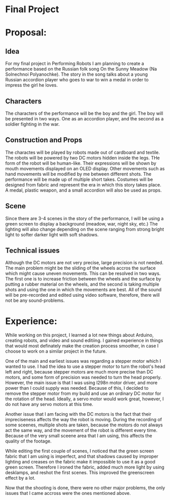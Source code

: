 # Final Project

# Proposal:
## Idea
For my final project in Performing Robots I am planning to create a performance based on the Russian folk song On the Sunny Meadow (Na Solnechnoi Polyanochke). The story in the song talks about a young Russian accordion player who goes to war to win a medal in order to impress the girl he loves.

## Characters
The characters of the performance will be the boy and the girl. The boy will be presented in two ways. One as an accordion player, and the second as a soldier fighting in the war.

## Construction and Props
The charactes will be played by robots made out of cardboard and textile. The robots will be powered by two DC motors hidden inside the legs. THe form of the robot will be human-like. Their expressions will be shown by mouth movements displayed on an OLED display. Other movements such as hand movements will be modified by me between different shots. The performance will be made up of multiple short takes. Costumes will be designed from fabric and represent the era in which this story takes place. A medal, plastic weapon, and a small accordion will also be used as props.

## Scene
Since there are 3-4 scenes in the story of the performance, I will be using a green screen to display a background (meadow, war, night sky, etc.) The lighting will also change depending on the scene ranging from strong bright light to softer darker light with soft shadows.

## Technical issues
Although the DC motors are not very precise, large precision is not needed. The main problem might be the sliding of the wheels accros the surface which might cause uneven movements. This can be resolved in two ways. The first one is to increase friction between the wheels and the surface by putting a rubber material on the wheels, and the second is taking multiple shots and using the one in which the movements are best. All of the sound will be pre-recorded and edited using video software, therefore, there will not be any sound-problems.

# Experience:

While working on this project, I learned a lot new things about Arduino, creating robots, and video and sound editiing. I gained experience in things that would most definately make the creation process smoother, in case I choose to work on a similar project in the future.

One of the main and earliest issues was regarding a stepper motor which I wanted to use. I had the idea to use a stepper motor to turn the robot's head left and right, because stepper motors are much more precise than DC motors, and some form of precision was needed to turn the head properly. However, the main issue is that I was using l298n motor driver, and more power than I could supply was needed. Because of this, I decided to remove the stepper motor from my build and use an ordinary DC motor for the rotation of the head. Ideally, a servo motor would work great, however, I do not have any servo motors at this time.

Another issue that I am facing with the DC motors is the fact that their impreciseness affects the way the robot is moving. During the recording of some sceenes, multiple shots are taken, because the motors do not always act the same way, and the movement of the robot is different every time. Because of the very small sceene area that I am using, this affects the quality of the footage.

While editing the first couple of scenes, I noticed that the green screen fabric that I am using is imperfect, and that shadows caused by improper lighting and creases on the fabric make it impossible to use it as a good green screen. Therefore I ironed the fabric, added much more light by using desklamps, and reshot the first scenes. This improved the greenscreen effect by a lot.

Now that the shooting is done, there were no other major problems, the only issues that I came accross were the ones mentioned above.

